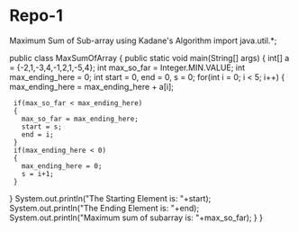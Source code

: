 # Repo-1
Maximum Sum of Sub-array using Kadane's Algorithm
import java.util.*;

public class MaxSumOfArray
{
  public static void main(String[] args)
  {
    int[] a = {-2,1,-3,4,-1,2,1,-5,4};
    int max_so_far = Integer.MIN.VALUE;
    int max_ending_here = 0;
    int start = 0, end = 0, s = 0;
    for(int i = 0; i < 5; i++)
    {
      max_ending_here = max_ending_here + a[i];

     if(max_so_far < max_ending_here)
     {
       max_so_far = max_ending_here;
       start = s;
       end = i;
     }
     if(max_ending_here < 0)
     {
       max_ending_here = 0;
       s = i+1;
     }
  }
   System.out.println("The Starting Element is: "+start);
   System.out.println("The Ending Element is: "+end);
  System.out.println("Maximum sum of subarray is: "+max_so_far);
}
}

    
